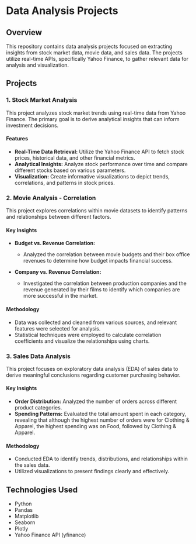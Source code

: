 # Data Analysis Projects

## Overview

This repository contains data analysis projects focused on extracting insights from stock market data, movie data, and sales data. 
The projects utilize real-time APIs, specifically Yahoo Finance, to gather relevant data for analysis and visualization.

## Projects

### 1. Stock Market Analysis

This project analyzes stock market trends using real-time data from Yahoo Finance. The primary goal is to derive analytical insights that can inform investment decisions.

#### Features
- **Real-Time Data Retrieval:** Utilize the Yahoo Finance API to fetch stock prices, historical data, and other financial metrics.
- **Analytical Insights:** Analyze stock performance over time and compare different stocks based on various parameters.
- **Visualization:** Create informative visualizations to depict trends, correlations, and patterns in stock prices.

### 2. Movie Analysis - Correlation

This project explores correlations within movie datasets to identify patterns and relationships between different factors.

#### Key Insights
- **Budget vs. Revenue Correlation:** 
  - Analyzed the correlation between movie budgets and their box office revenues to determine how budget impacts financial success.
  
- **Company vs. Revenue Correlation:** 
  - Investigated the correlation between production companies and the revenue generated by their films to identify which companies are more successful in the market.

#### Methodology
- Data was collected and cleaned from various sources, and relevant features were selected for analysis.
- Statistical techniques were employed to calculate correlation coefficients and visualize the relationships using charts.

### 3. Sales Data Analysis

This project focuses on exploratory data analysis (EDA) of sales data to derive meaningful conclusions regarding customer purchasing behavior.

#### Key Insights
- **Order Distribution:** Analyzed the number of orders across different product categories.
- **Spending Patterns:** Evaluated the total amount spent in each category, revealing that although the highest number of orders were for Clothing & Apparel, the highest spending was on Food, followed by Clothing & Apparel.

#### Methodology
- Conducted EDA to identify trends, distributions, and relationships within the sales data.
- Utilized visualizations to present findings clearly and effectively.

## Technologies Used

- Python
- Pandas
- Matplotlib
- Seaborn
- Plotly
- Yahoo Finance API (yfinance)
